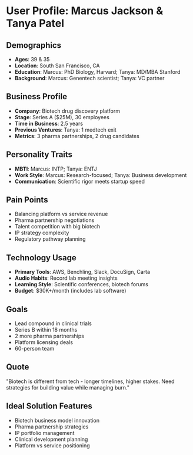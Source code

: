 # User Profile: Marcus Jackson & Tanya Patel

## Demographics
- **Ages**: 39 & 35
- **Location**: South San Francisco, CA
- **Education**: Marcus: PhD Biology, Harvard; Tanya: MD/MBA Stanford
- **Background**: Marcus: Genentech scientist; Tanya: VC partner

## Business Profile
- **Company**: Biotech drug discovery platform
- **Stage**: Series A ($25M), 30 employees
- **Time in Business**: 2.5 years
- **Previous Ventures**: Tanya: 1 medtech exit
- **Metrics**: 3 pharma partnerships, 2 drug candidates

## Personality Traits
- **MBTI**: Marcus: INTP; Tanya: ENTJ
- **Work Style**: Marcus: Research-focused; Tanya: Business development
- **Communication**: Scientific rigor meets startup speed

## Pain Points
- Balancing platform vs service revenue
- Pharma partnership negotiations
- Talent competition with big biotech
- IP strategy complexity
- Regulatory pathway planning

## Technology Usage
- **Primary Tools**: AWS, Benchling, Slack, DocuSign, Carta
- **Audio Habits**: Record lab meeting insights
- **Learning Style**: Scientific conferences, biotech forums
- **Budget**: $30K+/month (includes lab software)

## Goals
- Lead compound in clinical trials
- Series B within 18 months
- 2 more pharma partnerships
- Platform licensing deals
- 60-person team

## Quote
"Biotech is different from tech - longer timelines, higher stakes. Need strategies for building value while managing burn."

## Ideal Solution Features
- Biotech business model innovation
- Pharma partnership strategies
- IP portfolio management
- Clinical development planning
- Platform vs service positioning